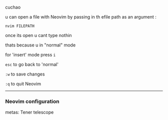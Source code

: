 cuchao

u can open a file with Neovim by passing in th efile path as an argument :
```
nvim FILEPATH
```

once its open u cant type nothin

thats because u in "normal" mode 

for 'insert' mode press ```i``` 

```esc``` to go back to 'normal'

```:w``` to save changes

```:q``` to quit Neovim

---
### Neovim configuration

metas: 
Tener telescope
